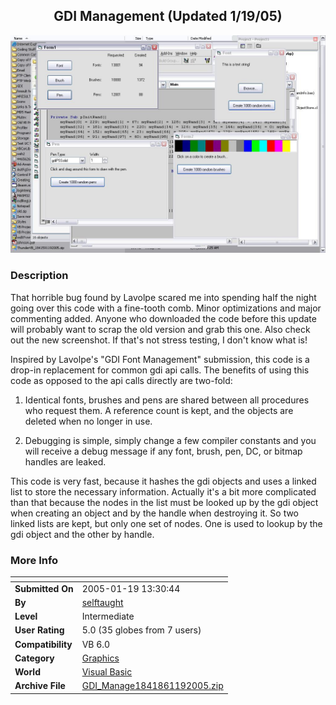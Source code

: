 ﻿<div align="center">

## GDI Management \(Updated 1/19/05\)

<img src="PIC200511913448420.jpg">
</div>

### Description

That horrible bug found by Lavolpe scared me into spending half the night going over this code with a fine-tooth comb. Minor optimizations and major commenting added. Anyone who downloaded the code before this update will probably want to scrap the old version and grab this one. Also check out the new screenshot. If that's not stress testing, I don't know what is!

Inspired by Lavolpe's "GDI Font Management" submission, this code is a drop-in replacement for common gdi api calls. The benefits of using this code as opposed to the api calls directly are two-fold:

1. Identical fonts, brushes and pens are shared between all procedures who request them. A reference count is kept, and the objects are deleted when no longer in use.

2. Debugging is simple, simply change a few compiler constants and you will receive a debug message if any font, brush, pen, DC, or bitmap handles are leaked.

This code is very fast, because it hashes the gdi objects and uses a linked list to store the necessary information. Actually it's a bit more complicated than that because the nodes in the list must be looked up by the gdi object when creating an object and by the handle when destroying it. So two linked lists are kept, but only one set of nodes. One is used to lookup by the gdi object and the other by handle.
 
### More Info
 


<span>             |<span>
---                |---
**Submitted On**   |2005-01-19 13:30:44
**By**             |[selftaught](https://github.com/Planet-Source-Code/PSCIndex/blob/master/ByAuthor/selftaught.md)
**Level**          |Intermediate
**User Rating**    |5.0 (35 globes from 7 users)
**Compatibility**  |VB 6\.0
**Category**       |[Graphics](https://github.com/Planet-Source-Code/PSCIndex/blob/master/ByCategory/graphics__1-46.md)
**World**          |[Visual Basic](https://github.com/Planet-Source-Code/PSCIndex/blob/master/ByWorld/visual-basic.md)
**Archive File**   |[GDI\_Manage1841861192005\.zip](https://github.com/Planet-Source-Code/selftaught-gdi-management-updated-1-19-05__1-58353/archive/master.zip)








